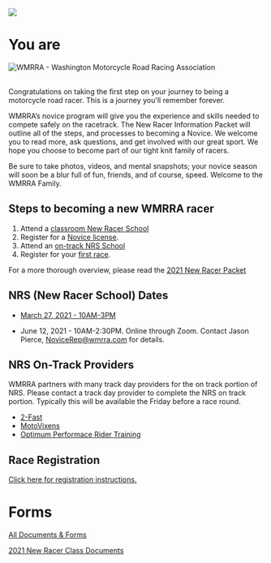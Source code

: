![](/images/Novice-Racer.jpg)

<div class="home-content-section-header">
    <h1>You are</h1>
    <img class="logo" alt="WMRRA - Washington Motorcycle Road Racing Association" src="http://localhost:1313/images/WMRRA-logo.jpg">
    </br>
    </br>
  </div>

Congratulations on taking the first step on your journey to being a motorcycle
road racer. This is a journey you'll remember forever.

WMRRA’s novice program will give you the experience and skills needed to compete
safely on the racetrack. The New Racer Information Packet will outline all of
the steps, and processes to becoming a Novice. We welcome you to read more,
ask questions, and get involved with our great sport. We hope you choose to
become part of our tight knit family of racers.

Be sure to take photos, videos, and mental snapshots; your novice season
will soon be a blur full of fun, friends, and of course, speed.
Welcome to the WMRRA Family.



## Steps to becoming a new WMRRA racer

1. Attend a [classroom New Racer School](#nrs-new-racer-school-dates)
1. Register for a [Novice license](/race/register).
1. Attend an [on-track NRS School](#nrs-on-track-providers)
1. Register for your [first race](/race/register).

For a more thorough overview, please read the [2021 New Racer Packet](https://drive.google.com/file/d/1HR9dMMePtrhtbWR8QL3q2w2V6jP_DHpR)

## NRS (New Racer School) Dates

- [March 27, 2021 - 10AM-3PM](https://www.motorsportreg.com/events/wmrra-2021-novice-classroom-ridge-motorsports-park-road-course-753535?fbclid=IwAR1l3vz_r_CGJsOxO3JxMj-IitInrnv1cy6rQ04dVyqXl3ke3bbu8FfCb68)

- June 12, 2021 - 10AM-2:30PM. Online through Zoom. Contact Jason Pierce, NoviceRep@wmrra.com for details.


## NRS On-Track Providers
WMRRA partners with many track day providers for the on track portion of NRS. Please contact a track day provider to complete the NRS on track portion. Typically this will be available the Friday before a race round.

- [2-Fast](https://2-fast.org/)
- [MotoVixens](https://motovixens.com/)
- [Optimum Performace Rider Training](https://optimum-performance.org/)


## Race Registration
[Click here for registration instructions.](/race/register)

# Forms
[All Documents & Forms](resources/documents-and-forms)

[2021 New Racer Class Documents](https://drive.google.com/drive/folders/1Hs4HVXwj8818XKt0wttb_QKQtjhsuqvQ)